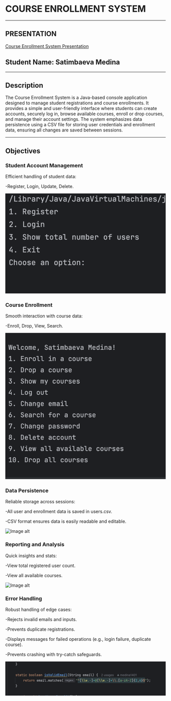 # COURSE ENROLLMENT SYSTEM

---

## PRESENTATION

[Course Enrollment System Presentation](https://www.canva.com/design/DAGlKkYJ3vk/On2gqeaPPtAbVbwUoloxHw/edit?utm_content=DAGlKkYJ3vk&utm_campaign=designshare&utm_medium=link2&utm_source=sharebutton)

## Student Name: Satimbaeva Medina

---

## Description

The Course Enrollment System is a Java-based console application designed to manage student registrations and course enrollments. It provides a simple and user-friendly interface where students can create accounts, securely log in, browse available courses, enroll or drop courses, and manage their account settings. The system emphasizes data persistence using a CSV file for storing user credentials and enrollment data, ensuring all changes are saved between sessions.

---

## Objectives

### Student Account Management
Efficient handling of student data:

-Register, Login, Update, Delete.

![Image alt](https://github.com/medina1401/Course_Work_/blob/main/Снимок%20экрана%202025-04-22%20в%2015.17.44.png)


### Course Enrollment
Smooth interaction with course data:

-Enroll, Drop, View, Search.

![Image alt](https://github.com/medina1401/Course_Work_/blob/main/Снимок%20экрана%202025-04-22%20в%2015.18.29.png)


### Data Persistence
Reliable storage across sessions:

-All user and enrollment data is saved in users.csv.

-CSV format ensures data is easily readable and editable.

![Image alt]([[https://github.com/medina1401/Course_Work_/blob/main/Снимок%20экрана%202025-04-22%20в%2015.17.44.png])


### Reporting and Analysis
Quick insights and stats:

-View total registered user count.

-View all available courses.

![Image alt]([[[https://github.com/medina1401/Course_Work_/blob/main/Снимок%20экрана%202025-04-22%20в%2015.17.44.png])


### Error Handling
Robust handling of edge cases:

-Rejects invalid emails and inputs.

-Prevents duplicate registrations.

-Displays messages for failed operations (e.g., login failure, duplicate course).

-Prevents crashing with try-catch safeguards.

![Image alt](https://github.com/medina1401/Course_Work_/blob/main/Снимок%20экрана%202025-04-22%20в%2015.20.40.png)
























